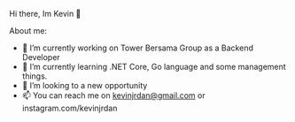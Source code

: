 Hi there, Im Kevin 👋

About me:

- 🔭 I’m currently working on Tower Bersama Group as a Backend Developer
- 🌱 I’m currently learning .NET Core, Go language and some management things.
- 👯 I’m looking to a new opportunity
- 📫 You can reach me on kevinjrdan@gmail.com or instagram.com/kevinjrdan
